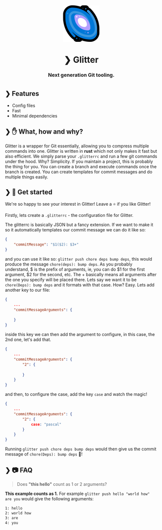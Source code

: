 <p align="center">
  <img src="./assets/galaxy.png" alt="Git-Glitter" />
</p>
<h1 align="center">❯ Glitter</h1>
<h3 align="center">
Next generation <b>Git</b> tooling.
<h3>
<h1></h1>

## ❯ Features
- Config files
- Fast
- Minimal dependencies

## ❯ ✋ What, how and why?

Glitter is a wrapper for Git essentially, allowing you to compress multiple commands into one. Glitter is written in **rust** which not only makes it fast but also efficient. We simply parse your `.glitterrc` and run a few git commands under the hood. Why? Simplicity. If you maintain a project, this is probably the thing for you. You can create a branch and execute commands once the branch is created. You can create templates for commit messages and do multiple things easily.
## ❯ 🎉 Get started

We're so happy to see your interest in Glitter! Leave a ⭐ if you like Glitter!

Firstly, lets create a `.glitterrc` - the configuration file for Glitter.

The glitterrc is basically JSON but a fancy extension. If we want to make it so it automatically templates our commit message we can do it like so:
```json
{
    "commitMessage": "$1($2): $3+"
}
```
and you can use it like so: `glitter push chore deps bump deps`, this would produce the message `chore(deps): bump deps`. As you probably understand, $ is the prefix of arguments, ie, you can do $1 for the first argument, $2 for the second, etc. The + basically means all arguments after the one you specify will be placed there. Lets say we want it to be `chore(Deps): bump deps` and it formats with that case. How? Easy. Lets add another key to our file:
```json
{
    ...
    "commitMessageArguments": {

    }
}
``` 
inside this key we can then add the argument to configure, in this case, the 2nd one, let's add that.
```json
{
    ...
    "commitMessageArguments": {
        "2": {

        }
    }
}
``` 
and then, to configure the case, add the key `case` and watch the magic!
```json
{
    ...
    "commitMessageArguments": {
        "2": {
            case: "pascal"
        }
    }
}
```
Running `glitter push chore deps bump deps` would then give us the commit message of `chore(Deps): bump deps` 🎉!

## ❯ 📷 FAQ 

> Does **"this hello"** count as 1 or 2 arguments?

**This example counts as 1.** For example `glitter push hello "world how" are you` would give the following arguments:
```
1: hello
2: world how
3: are
4: you
```